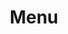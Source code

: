---
title: Menu
showInNav: true
navOrder: '1'
description:
meta:
    id: f20f57fa9c3d8bff0902cfb33f350091a3a48d51
    parentId: ""
    language: da
permalink: /da/menu/
layout: menuPage
---